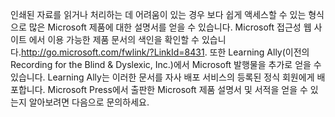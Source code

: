 <Token xmlns:xlink="http://www.w3.org/1999/xlink">인쇄된 자료를 읽거나 처리하는 데 어려움이 있는 경우 보다 쉽게 액세스할 수 있는 형식으로 많은 Microsoft 제품에 대한 설명서를 얻을 수 있습니다. Microsoft 접근성 웹 사이트 <externalLink xmlns="http://ddue.schemas.microsoft.com/authoring/2003/5"><linkText>에서 이용 가능한 제품 문서의 색인을 확인할 수 있습니다.</linkText><linkUri>http://go.microsoft.com/fwlink/?LinkId=8431</linkUri></externalLink>. 또한 Learning Ally(이전의 Recording for the Blind &amp; Dyslexic, Inc.)에서 Microsoft 발행물을 추가로 얻을 수 있습니다. Learning Ally는 이러한 문서를 자사 배포 서비스의 등록된 정식 회원에게 배포합니다. Microsoft Press에서 출판한 Microsoft 제품 설명서 및 서적을 얻을 수 있는지 알아보려면 다음으로 문의하세요.</Token>

<!--HONumber=May16_HO1-->


